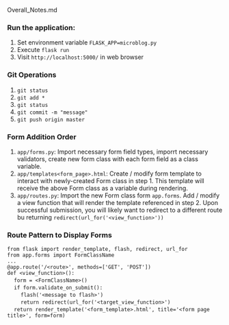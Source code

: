 Overall_Notes.md

### Run the application:

1. Set environment variable `FLASK_APP=microblog.py`
2. Execute `flask run`
3. Visit `http://localhost:5000/` in web browser

### Git Operations

1. `git status`
2. `git add *`
3. `git status`
4. `git commit -m "message"`
5. `git push origin master`

### Form Addition Order

1. `app/forms.py`: Import necessary form field types, imporrt necessary validators, create new form class with each form field as a class variable. 
2. `app/templates<form_page>.html`: Create / modify form template to interact with newly-created Form class in step 1. This template will receive the above Form class as a variable during rendering.
3. `app/routes.py`: Import the new Form class form `app.forms`. Add / modify a view function that will render the template referenced in step 2. Upon successful submission, you will likely want to redirect to a different route bu returning `redirect(url_for('<view_function>'))`

### Route Pattern to Display Forms

`from flask import render_template, flash, redirect, url_for`
<br>`from app.forms import FormClassName`
<br>`...`
<br>`@app.route('/<route>', methods=['GET', 'POST'])`
<br>`def <view_function>():`
<br>&nbsp;&nbsp;&nbsp;&nbsp;`form = <FormClassName>()`
<br>&nbsp;&nbsp;&nbsp;&nbsp;`if form.validate_on_submit():`
<br>&nbsp;&nbsp;&nbsp;&nbsp;&nbsp;&nbsp;&nbsp;&nbsp;`flash('<message to flash>')`
<br>&nbsp;&nbsp;&nbsp;&nbsp;&nbsp;&nbsp;&nbsp;&nbsp;`return redirect(url_for('<target_view_function>')`
<br>&nbsp;&nbsp;&nbsp;&nbsp;`return render_template('<form_template>.html', title='<form page title>', form=form)`

